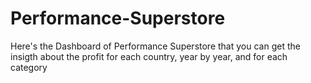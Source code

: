 # Performance-Superstore
Here's the Dashboard of Performance Superstore that you can get the insigth about the profit for each country, year by year, and for each category
